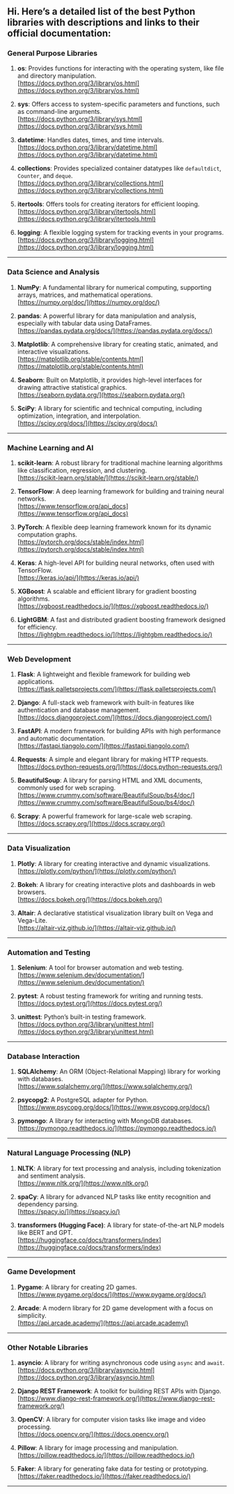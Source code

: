 # 
Hi.
Here’s a detailed list of the best Python libraries with descriptions and links to their official documentation:
---
### **General Purpose Libraries**
1. **os**: Provides functions for interacting with the operating system, like file and directory manipulation.  
   [https://docs.python.org/3/library/os.html](https://docs.python.org/3/library/os.html)

2. **sys**: Offers access to system-specific parameters and functions, such as command-line arguments.  
   [https://docs.python.org/3/library/sys.html](https://docs.python.org/3/library/sys.html)

3. **datetime**: Handles dates, times, and time intervals.  
   [https://docs.python.org/3/library/datetime.html](https://docs.python.org/3/library/datetime.html)

4. **collections**: Provides specialized container datatypes like `defaultdict`, `Counter`, and `deque`.  
   [https://docs.python.org/3/library/collections.html](https://docs.python.org/3/library/collections.html)

5. **itertools**: Offers tools for creating iterators for efficient looping.  
   [https://docs.python.org/3/library/itertools.html](https://docs.python.org/3/library/itertools.html)

6. **logging**: A flexible logging system for tracking events in your programs.  
   [https://docs.python.org/3/library/logging.html](https://docs.python.org/3/library/logging.html)

---
### **Data Science and Analysis**
1. **NumPy**: A fundamental library for numerical computing, supporting arrays, matrices, and mathematical operations.  
   [https://numpy.org/doc/](https://numpy.org/doc/)

2. **pandas**: A powerful library for data manipulation and analysis, especially with tabular data using DataFrames.  
   [https://pandas.pydata.org/docs/](https://pandas.pydata.org/docs/)

3. **Matplotlib**: A comprehensive library for creating static, animated, and interactive visualizations.  
   [https://matplotlib.org/stable/contents.html](https://matplotlib.org/stable/contents.html)

4. **Seaborn**: Built on Matplotlib, it provides high-level interfaces for drawing attractive statistical graphics.  
   [https://seaborn.pydata.org/](https://seaborn.pydata.org/)

5. **SciPy**: A library for scientific and technical computing, including optimization, integration, and interpolation.  
   [https://scipy.org/docs/](https://scipy.org/docs/)

---
### **Machine Learning and AI**
1. **scikit-learn**: A robust library for traditional machine learning algorithms like classification, regression, and clustering.  
   [https://scikit-learn.org/stable/](https://scikit-learn.org/stable/)

2. **TensorFlow**: A deep learning framework for building and training neural networks.  
   [https://www.tensorflow.org/api_docs](https://www.tensorflow.org/api_docs)

3. **PyTorch**: A flexible deep learning framework known for its dynamic computation graphs.  
   [https://pytorch.org/docs/stable/index.html](https://pytorch.org/docs/stable/index.html)

4. **Keras**: A high-level API for building neural networks, often used with TensorFlow.  
   [https://keras.io/api/](https://keras.io/api/)

5. **XGBoost**: A scalable and efficient library for gradient boosting algorithms.  
   [https://xgboost.readthedocs.io/](https://xgboost.readthedocs.io/)

6. **LightGBM**: A fast and distributed gradient boosting framework designed for efficiency.  
   [https://lightgbm.readthedocs.io/](https://lightgbm.readthedocs.io/)

---

### **Web Development**
1. **Flask**: A lightweight and flexible framework for building web applications.  
   [https://flask.palletsprojects.com/](https://flask.palletsprojects.com/)

2. **Django**: A full-stack web framework with built-in features like authentication and database management.  
   [https://docs.djangoproject.com/](https://docs.djangoproject.com/)

3. **FastAPI**: A modern framework for building APIs with high performance and automatic documentation.  
   [https://fastapi.tiangolo.com/](https://fastapi.tiangolo.com/)

4. **Requests**: A simple and elegant library for making HTTP requests.  
   [https://docs.python-requests.org/](https://docs.python-requests.org/)

5. **BeautifulSoup**: A library for parsing HTML and XML documents, commonly used for web scraping.  
   [https://www.crummy.com/software/BeautifulSoup/bs4/doc/](https://www.crummy.com/software/BeautifulSoup/bs4/doc/)

6. **Scrapy**: A powerful framework for large-scale web scraping.  
   [https://docs.scrapy.org/](https://docs.scrapy.org/)

---
### **Data Visualization**
1. **Plotly**: A library for creating interactive and dynamic visualizations.  
   [https://plotly.com/python/](https://plotly.com/python/)

2. **Bokeh**: A library for creating interactive plots and dashboards in web browsers.  
   [https://docs.bokeh.org/](https://docs.bokeh.org/)

3. **Altair**: A declarative statistical visualization library built on Vega and Vega-Lite.  
   [https://altair-viz.github.io/](https://altair-viz.github.io/)

---
### **Automation and Testing**
1. **Selenium**: A tool for browser automation and web testing.  
   [https://www.selenium.dev/documentation/](https://www.selenium.dev/documentation/)

2. **pytest**: A robust testing framework for writing and running tests.  
   [https://docs.pytest.org/](https://docs.pytest.org/)

3. **unittest**: Python’s built-in testing framework.  
   [https://docs.python.org/3/library/unittest.html](https://docs.python.org/3/library/unittest.html)

---

### **Database Interaction**
1. **SQLAlchemy**: An ORM (Object-Relational Mapping) library for working with databases.  
   [https://www.sqlalchemy.org/](https://www.sqlalchemy.org/)

2. **psycopg2**: A PostgreSQL adapter for Python.  
   [https://www.psycopg.org/docs/](https://www.psycopg.org/docs/)

3. **pymongo**: A library for interacting with MongoDB databases.  
   [https://pymongo.readthedocs.io/](https://pymongo.readthedocs.io/)

---

### **Natural Language Processing (NLP)**
1. **NLTK**: A library for text processing and analysis, including tokenization and sentiment analysis.  
   [https://www.nltk.org/](https://www.nltk.org/)

2. **spaCy**: A library for advanced NLP tasks like entity recognition and dependency parsing.  
   [https://spacy.io/](https://spacy.io/)

3. **transformers (Hugging Face)**: A library for state-of-the-art NLP models like BERT and GPT.  
   [https://huggingface.co/docs/transformers/index](https://huggingface.co/docs/transformers/index)

---
### **Game Development**
1. **Pygame**: A library for creating 2D games.  
   [https://www.pygame.org/docs/](https://www.pygame.org/docs/)

2. **Arcade**: A modern library for 2D game development with a focus on simplicity.  
   [https://api.arcade.academy/](https://api.arcade.academy/)

---
### **Other Notable Libraries**
1. **asyncio**: A library for writing asynchronous code using `async` and `await`.  
   [https://docs.python.org/3/library/asyncio.html](https://docs.python.org/3/library/asyncio.html)

2. **Django REST Framework**: A toolkit for building REST APIs with Django.  
   [https://www.django-rest-framework.org/](https://www.django-rest-framework.org/)

3. **OpenCV**: A library for computer vision tasks like image and video processing.  
   [https://docs.opencv.org/](https://docs.opencv.org/)

4. **Pillow**: A library for image processing and manipulation.  
   [https://pillow.readthedocs.io/](https://pillow.readthedocs.io/)

5. **Faker**: A library for generating fake data for testing or prototyping.  
   [https://faker.readthedocs.io/](https://faker.readthedocs.io/)

---

